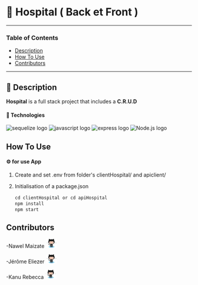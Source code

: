 # 🚀 Hospital ( Back et Front ) 

---

### Table of Contents

- [Description](#description)
- [How To Use](#how-to-use)
- [Contributors](#contributors)

---

## 📖 Description

**Hospital**  is a full stack project that includes a **C.R.U.D** 

#### 🔬 Technologies

<div>
    <img src="https://img.shields.io/badge/Sequelize-52B0E7?style=for-the-badge&logo=Sequelize&logoColor=white" alt="sequelize logo">
    <img src="https://img.shields.io/badge/JavaScript-323330?style=for-the-badge&logo=javascript&logoColor=F7DF1E" alt="javascript logo"/>
    <img src="https://img.shields.io/badge/Express.js-000000?style=for-the-badge&logo=express&logoColor=white" alt="express logo"/>
    <img src="https://img.shields.io/badge/Node.js-339933?style=for-the-badge&logo=nodedotjs&logoColor=white" alt="Node.js logo"/>
  
</div>

## How To Use

#### ⚙️ for use App

1.  Create  and set .env from  folder's clientHospital/ and apiclient/

2.  Initialisation of a package.json

        cd clientHospital or cd apiHospital
        npm install
        npm start



## Contributors

-<spam>Nawel Maizate</spam> [<img alt="githb link" width="30px" src="./img/Octocat.jpg"/>][nawal] 

-<spam>Jérôme Eliezer</spam> [<img alt="githb link" width="30px" src="./img/Octocat.jpg"/>][jérôme] 

-<spam>Kanu Rebecca</spam> [<img alt="githb link" width="30px" src="./img/Octocat.jpg"/>][rebecca]

<br />
<br />

[nawal]: https://github.com/nawalpro
[jérôme]: https://github.com/jeromeEliezer
[rebecca]: https://github.com/RebeccaRamalho
